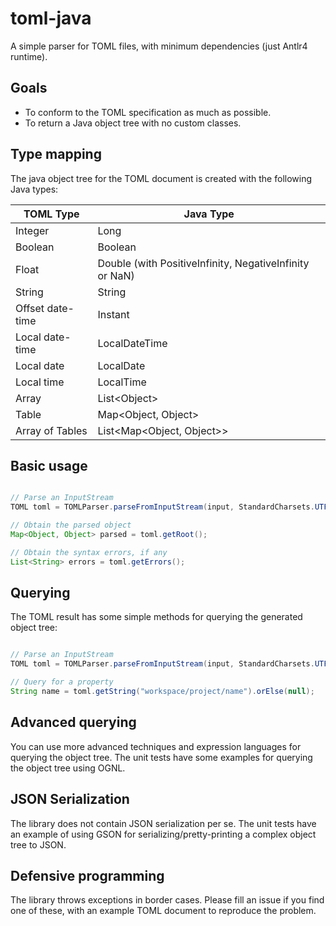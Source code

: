 # toml-java

A simple parser for TOML files, with minimum dependencies (just Antlr4 runtime).

## Goals

- To conform to the TOML specification as much as possible.
- To return a Java object tree with no custom classes.

## Type mapping

The java object tree for the TOML document is created with the following Java types:

| TOML Type | Java Type |
|-----------|-----------|
| Integer   | Long      |
| Boolean   | Boolean   |
| Float     | Double (with PositiveInfinity, NegativeInfinity or NaN) |
| String    | String    |
| Offset date-time | Instant |
| Local date-time | LocalDateTime |
| Local date | LocalDate |
| Local time | LocalTime |
| Array | List&lt;Object&gt; |
| Table | Map&lt;Object, Object&gt; |
| Array of Tables | List&lt;Map&lt;Object, Object&gt;&gt; |

## Basic usage

```java

// Parse an InputStream
TOML toml = TOMLParser.parseFromInputStream(input, StandardCharsets.UTF_8);

// Obtain the parsed object
Map<Object, Object> parsed = toml.getRoot();

// Obtain the syntax errors, if any
List<String> errors = toml.getErrors();

```

## Querying

The TOML result has some simple methods for querying the generated object tree:

```java

// Parse an InputStream
TOML toml = TOMLParser.parseFromInputStream(input, StandardCharsets.UTF_8);

// Query for a property
String name = toml.getString("workspace/project/name").orElse(null);
```

## Advanced querying

You can use more advanced techniques and expression languages for querying the
object tree. The unit tests have some examples for querying the object tree using
OGNL.

## JSON Serialization

The library does not contain JSON serialization per se. The unit tests have an
example of using GSON for serializing/pretty-printing a complex object tree to JSON.

## Defensive programming

The library throws exceptions in border cases. Please fill an issue if you find one of these,
with an example TOML document to reproduce the problem.


